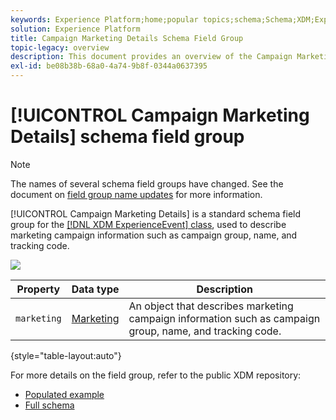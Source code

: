 ```yaml
---
keywords: Experience Platform;home;popular topics;schema;Schema;XDM;ExperienceEvent;fields;schemas;Schemas;Schema design;field group;field group;
solution: Experience Platform
title: Campaign Marketing Details Schema Field Group
topic-legacy: overview
description: This document provides an overview of the Campaign Marketing Details schema field group.
exl-id: be08b38b-68a0-4a74-9b8f-0344a0637395
---
```

# [!UICONTROL Campaign Marketing Details] schema field group

>[!NOTE]
>
>The names of several schema field groups have changed. See the document on [field group name updates](../name-updates.md) for more information.

[!UICONTROL Campaign Marketing Details] is a standard schema field group for the [[!DNL XDM ExperienceEvent] class](../../classes/experienceevent.md), used to describe marketing campaign information such as campaign group, name, and tracking code.

![](../../images/field-groups/campaign-marketing-details.png)

| Property | Data type | Description |
| --- | --- | --- |
| `marketing` | [Marketing](../../data-types/marketing.md)  | An object that describes marketing campaign information such as campaign group, name, and tracking code. |

{style="table-layout:auto"}

For more details on the field group, refer to the public XDM repository:

* [Populated example](https://github.com/adobe/xdm/blob/master/components/fieldgroups/experience-event/experienceevent-marketing.example.1.json)
* [Full schema](https://github.com/adobe/xdm/blob/master/components/fieldgroups/experience-event/experienceevent-marketing.schema.json)

